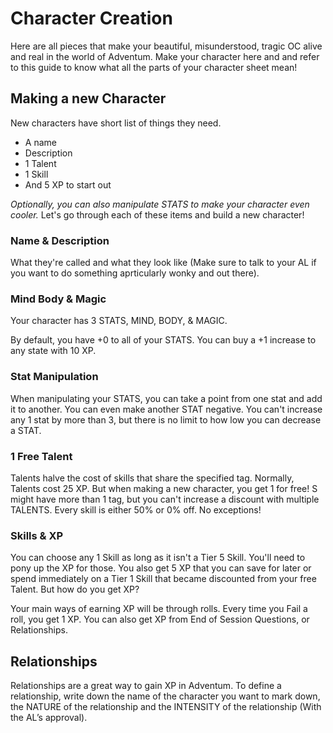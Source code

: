 # Character Creation

Here are all pieces that make your beautiful, misunderstood, tragic OC alive and real in the world of Adventum. Make your character here and and refer to this guide to know what all the parts of your character sheet mean!

## Making a new Character

New characters have short list of things they need.
- A name
- Description
- 1 Talent
- 1 Skill
- And 5 XP to start out

*Optionally, you can also manipulate STATS to make your character even cooler.*
Let's go through each of these items and build a new character!

### Name & Description

What they're called and what they look like (Make sure to talk to your AL if you want to do something aprticularly wonky and out there).

### Mind Body & Magic

Your character has 3 STATS, MIND, BODY, & MAGIC.

By default, you have +0 to all of your STATS. You can buy a +1 increase to any state with 10 XP.

### Stat Manipulation

When manipulating your STATS, you can take a point from one stat and add it to another. You can even make another STAT negative. You can't increase any 1 stat by more than 3, but there is no limit to how low you can decrease a STAT.

### 1 Free Talent

Talents halve the cost of skills that share the specified tag. Normally, Talents cost 25 XP. But when making a new character, you get 1 for free! S might have more than 1 tag, but you can't increase a discount with multiple TALENTS. Every skill is either 50% or 0% off. No exceptions!

### Skills & XP

You can choose any 1 Skill as long as it isn't a Tier 5 Skill. You'll need to pony up the XP for those. You also get 5 XP that you can save for later or spend immediately on a Tier 1 Skill that became discounted from your free Talent. But how do you get XP?

Your main ways of earning XP will be through rolls. Every time you Fail a roll, you get 1 XP. You can also get XP from End of Session Questions, or Relationships.

## Relationships

Relationships are a great way to gain XP in Adventum. To define a relationship, write down the name of the character you want to mark down, the NATURE of the relationship and the INTENSITY of the relationship (With the AL’s approval).
